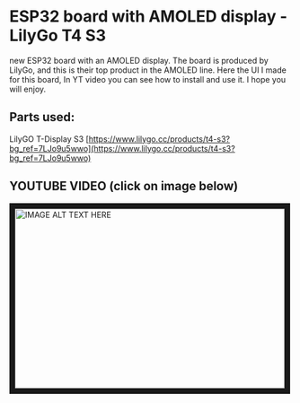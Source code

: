 # ESP32 board with AMOLED display - LilyGo T4 S3
new ESP32 board with an AMOLED display. The board is produced by LilyGo, and this is their top product in the AMOLED line.  Here the UI I made for this board, In YT video you can see how to install and use it. I hope you will enjoy.
## Parts used:
LilyGO T-Display S3 [https://www.lilygo.cc/products/t4-s3?bg_ref=7LJo9u5wwo](https://www.lilygo.cc/products/t4-s3?bg_ref=7LJo9u5wwo)   

## YOUTUBE VIDEO (click on image below)
<a href="http://www.youtube.com/watch?feature=player_embedded&v=XaxYSqeFJ6w
" target="_blank"><img src="http://img.youtube.com/vi/XaxYSqeFJ6w/0.jpg" 
alt="IMAGE ALT TEXT HERE" width="480" height="320" border="10" /></a>

